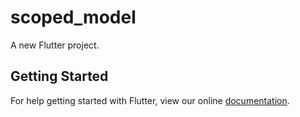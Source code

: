 # scoped_model

A new Flutter project.

## Getting Started

For help getting started with Flutter, view our online
[documentation](http://flutter.io/).
